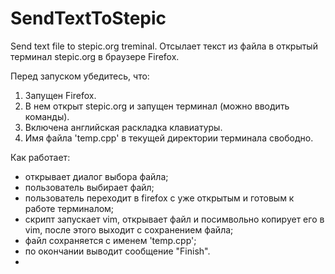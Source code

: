 # SendTextToStepic
Send text file to stepic.org treminal.
Отсылает текст из файла в открытый терминал stepic.org в браузере Firefox.

Перед запуском убедитесь, что:
1. Запущен Firefox.
2. В нем открыт stepic.org и запущен терминал (можно вводить команды).
3. Включена английская раскладка клавиатуры.
4. Имя файла 'temp.cpp' в текущей директории терминала свободно.

Как работает:
- открывает диалог выбора файла;
- пользователь выбирает файл;
- пользователь переходит в firefox c уже открытым и готовым к работе терминалом;
- скрипт запускает vim, открывает файл и посимвольно копирует его в vim, после этого выходит с сохранением файла;
- файл сохраняется с именем 'temp.cpp';
- по окончании выводит сообщение "Finish".
- 
